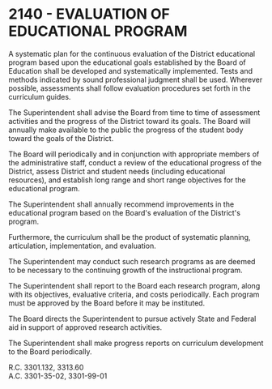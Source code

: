 2140 - EVALUATION OF EDUCATIONAL PROGRAM
========================================

A systematic plan for the continuous evaluation of the District
educational program based upon the educational goals established by the
Board of Education shall be developed and systematically implemented.
Tests and methods indicated by sound professional judgment shall be
used. Wherever possible, assessments shall follow evaluation procedures
set forth in the curriculum guides.

The Superintendent shall advise the Board from time to time of
assessment activities and the progress of the District toward its goals.
The Board will annually make available to the public the progress of the
student body toward the goals of the District.

The Board will periodically and in conjunction with appropriate members
of the administrative staff, conduct a review of the educational
progress of the District, assess District and student needs (including
educational resources), and establish long range and short range
objectives for the educational program.

The Superintendent shall annually recommend improvements in the
educational program based on the Board's evaluation of the District's
program.

Furthermore, the curriculum shall be the product of systematic planning,
articulation, implementation, and evaluation.

The Superintendent may conduct such research programs as are deemed to
be necessary to the continuing growth of the instructional program.

The Superintendent shall report to the Board each research program,
along with its objectives, evaluative criteria, and costs periodically.
Each program must be approved by the Board before it may be instituted.

The Board directs the Superintendent to pursue actively State and
Federal aid in support of approved research activities.

The Superintendent shall make progress reports on curriculum development
to the Board periodically.

R.C. 3301.132, 3313.60\
 A.C. 3301-35-02, 3301-99-01
